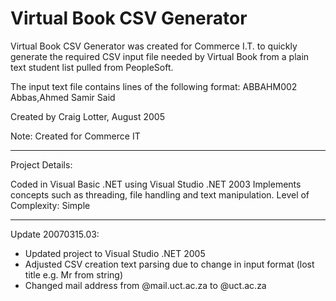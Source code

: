 Virtual Book CSV Generator
==========================

Virtual Book CSV Generator was created for Commerce I.T. to quickly generate the required CSV input file needed by Virtual Book from a plain text student list pulled from PeopleSoft.

The input text file contains lines of the following format:
ABBAHM002	Abbas,Ahmed Samir Said

Created by Craig Lotter, August 2005

Note: Created for Commerce IT

*********************************

Project Details:

Coded in Visual Basic .NET using Visual Studio .NET 2003
Implements concepts such as threading, file handling and text manipulation.
Level of Complexity: Simple

*********************************

Update 20070315.03:

- Updated project to Visual Studio .NET 2005
- Adjusted CSV creation text parsing due to change in input format (lost title e.g. Mr from string)
- Changed mail address from @mail.uct.ac.za to @uct.ac.za
